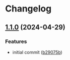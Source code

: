 # Changelog

## [1.1.0](https://github.com/muhlba91/postgresql-pgvecto-container/compare/v1.0.0...v1.1.0) (2024-04-29)


### Features

* initial commit ([b29075b](https://github.com/muhlba91/postgresql-pgvecto-container/commit/b29075b7013d4cb18c222389c286f3a7b432b674))
